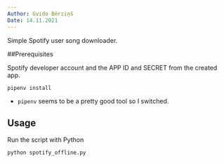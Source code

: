```yaml
---
Author: Gvido Bērziņš
Date: 14.11.2021
---
```


Simple Spotify user song downloader.

##Prerequisites

Spotify developer account and the APP ID and SECRET from the created app.

```
pipenv install
```

- `pipenv` seems to be a pretty good tool so I switched.

## Usage

Run the script with Python

```
python spotify_offline.py
```
